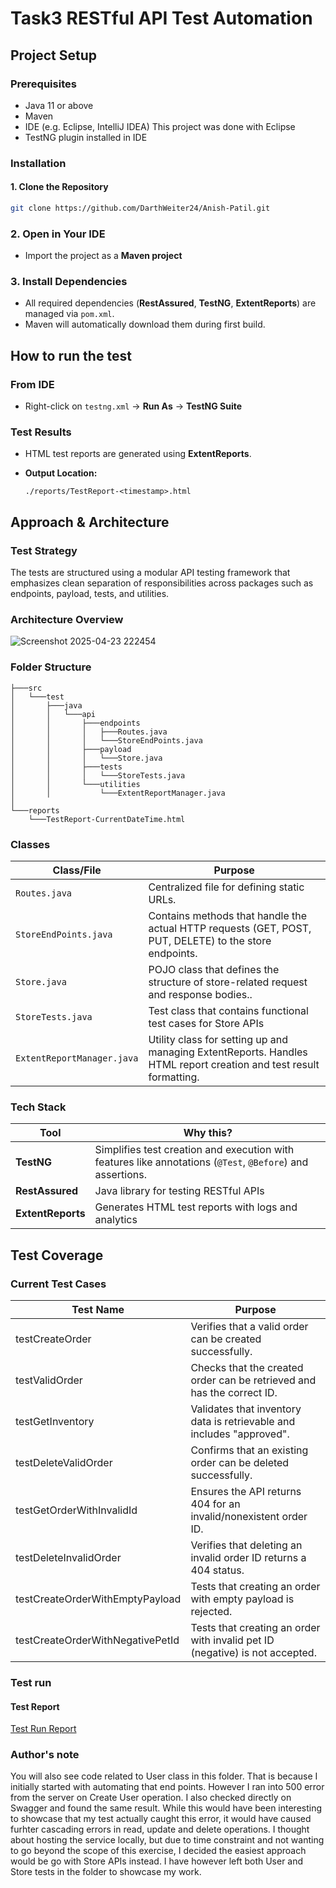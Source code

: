 # Task3 RESTful API Test Automation

## Project Setup

### Prerequisites
- Java 11 or above  
- Maven  
- IDE (e.g. Eclipse, IntelliJ IDEA) This project was done with Eclipse    
- TestNG plugin installed in IDE

### Installation

#### 1. Clone the Repository

```bash
git clone https://github.com/DarthWeiter24/Anish-Patil.git
```
### 2. Open in Your IDE

- Import the project as a **Maven project**  

### 3. Install Dependencies

- All required dependencies (**RestAssured**, **TestNG**, **ExtentReports**) are managed via `pom.xml`.
- Maven will automatically download them during first build.

## How to run the test
### From IDE

- Right-click on `testng.xml` → **Run As** → **TestNG Suite**
  
### Test Results

 - HTML test reports are generated using **ExtentReports**.

 - **Output Location:**

    `./reports/TestReport-<timestamp>.html`

## Approach & Architecture

### Test Strategy

The tests are structured using a modular API testing framework that emphasizes clean separation of responsibilities across packages such as endpoints, payload, tests, and utilities. 

### Architecture Overview

![Screenshot 2025-04-23 222454](https://github.com/user-attachments/assets/eb74a192-f6f4-4a40-aac0-5403b1f7d999)

### Folder Structure

```
├───src
│   └───test
│       ├───java
│       │   └───api
│       │       ├───endpoints
│       │       │   ├───Routes.java
│       │       │   └───StoreEndPoints.java
│       │       ├───payload
│       │       │   └───Store.java
│       │       ├───tests
│       │       │   └───StoreTests.java
│       │       └───utilities
│       │           └───ExtentReportManager.java
│
└───reports
    └───TestReport-CurrentDateTime.html  

```

### Classes

| Class/File                | Purpose                                                                                           |
|---------------------------|---------------------------------------------------------------------------------------------------|
| `Routes.java`             | Centralized file for defining static URLs.                      |
| `StoreEndPoints.java`     | Contains methods that handle the actual HTTP requests (GET, POST, PUT, DELETE) to the store endpoints. |
| `Store.java`              | POJO class that defines the structure of store-related request and response bodies.. |
| `StoreTests.java`         | Test class that contains functional test cases for Store APIs |
| `ExtentReportManager.java`| Utility class for setting up and managing ExtentReports. Handles HTML report creation and test result formatting. |


### Tech Stack

| Tool           | Why this?                                                                 |
|----------------|-------------------------------------------------------------------------|
| **TestNG**     | Simplifies test creation and execution with features like annotations (`@Test`, `@Before`) and assertions. |
| **RestAssured**| Java library for testing RESTful APIs  |
| **ExtentReports** | Generates HTML test reports with logs and analytics                |

## Test Coverage

### Current Test Cases

| Test Name                         | Purpose                                                                 |
|----------------------------------|-------------------------------------------------------------------------|
| testCreateOrder                  | Verifies that a valid order can be created successfully.               |
| testValidOrder                   | Checks that the created order can be retrieved and has the correct ID. |
| testGetInventory                 | Validates that inventory data is retrievable and includes "approved".  |
| testDeleteValidOrder             | Confirms that an existing order can be deleted successfully.           |
| testGetOrderWithInvalidId        | Ensures the API returns 404 for an invalid/nonexistent order ID.       |
| testDeleteInvalidOrder           | Verifies that deleting an invalid order ID returns a 404 status.       |
| testCreateOrderWithEmptyPayload  | Tests that creating an order with empty payload is rejected.           |
| testCreateOrderWithNegativePetId | Tests that creating an order with invalid pet ID (negative) is not accepted.   |


### Test run
#### Test Report

[Test Run Report](https://github.com/DarthWeiter24/Anish-Patil/blob/main/Task3_PetstoreAPIAutomation/reports/TestReport-2025-04-22_21-38-06.html)

### Author's note
You will also see code related to User class in this folder. That is because I initially started with automating that end points. However I ran into 500 error from the server on Create User operation. I also checked directly on Swagger and found the same result. While this would have been interesting to showcase that my test actually caught this error, it would have caused furhter cascading errors in read, update and delete operations. I thought about hosting the service locally, but due to time constraint and not wanting to go beyond the scope of this exercise, I decided the easiest approach would be go with Store APIs instead. I have however left both User and Store tests in the folder to showcase my work.
